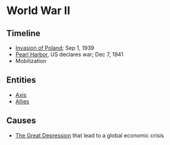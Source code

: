 # World War II
## Timeline
- [Invasion of Poland](invasion_poland.md); Sep 1, 1939
- [Pearl Harbor](pearl_harbor.md), US declares war; Dec 7, 1941
- Mobilization

## Entities
- [Axis](../entities/axis.md)
- [Allies](../entities/allies.md)

## Causes
- [The Great Depression](great_depression.md) that lead to a global economic crisis
